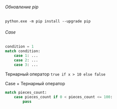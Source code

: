 ###### Обновление pip
`python.exe -m pip install --upgrade pip`

###### Case
```python
condition = 1
match condition:
	case 1: ...
	case 2: ...
	case 3: ...
```

Тернарный оператор 
`true if x > 10 else false`


Case + Тернарный оператор
```python
match pieces_count:  
    case pieces_count if 0 < pieces_count <= 100:
	    pass
```